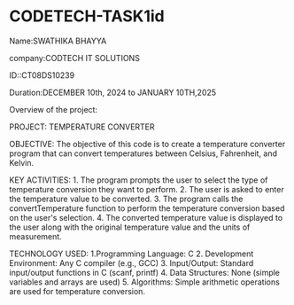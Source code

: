 # CODETECH-TASK1id
Name:SWATHIKA BHAYYA

company:CODTECH IT SOLUTIONS

ID::CT08DS10239

Duration:DECEMBER 10th, 2024 to JANUARY 10TH,2025

Overview of the project:

PROJECT: TEMPERATURE CONVERTER

OBJECTIVE:
      The objective of this code is to create a temperature converter program that can convert temperatures between Celsius, Fahrenheit, and Kelvin.
      
KEY ACTIVITIES:
      1. The program prompts the user to select the type of temperature conversion they want to perform.
      2. The user is asked to enter the temperature value to be converted.
      3. The program calls the convertTemperature function to perform the temperature conversion based on the user's selection.
      4. The converted temperature value is displayed to the user along with the original temperature value and the units of measurement.

TECHNOLOGY USED:
     1.Programming Language: C
     2. Development Environment: Any C compiler (e.g., GCC)
     3. Input/Output: Standard input/output functions in C (scanf, printf)
     4. Data Structures: None (simple variables and arrays are used)
     5. Algorithms: Simple arithmetic operations are used for temperature conversion.
